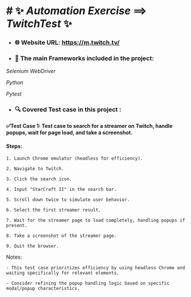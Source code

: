 # # ✨ *Automation Exercise* ==> *TwitchTest* ✨ 
- ### 🌐 Website URL: https://m.twitch.tv/

- ### 📝 The main Frameworks included in the project:

 *Selenium WebDriver*
 
 *Python*
 
 *Pytest*
 - ### 🔍️ Covered Test case in this project :
#### ✅Test Case 1: Test case to search for a streamer on Twitch, handle popups, wait for page load, and take a screenshot.
   #### Steps:
   
    1. Launch Chrome emulator (headless for efficiency).
    
    2. Navigate to Twitch.
    
    3. Click the search icon.
    
    4. Input "StarCraft II" in the search bar.
    
    5. Scroll down twice to simulate user behavior.
    
    6. Select the first streamer result.
    
    7. Wait for the streamer page to load completely, handling popups if present.
    
    8. Take a screenshot of the streamer page.
    
    9. Quit the browser.

  Notes:
  
    - This test case prioritizes efficiency by using headless Chrome and waiting specifically for relevant elements.
    
    - Consider refining the popup handling logic based on specific modal/popup characteristics.
    
